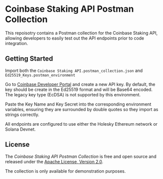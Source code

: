 # Coinbase Staking API Postman Collection

This repoisotry contains a Postman collection for the Coinbase Staking API,
allowing developers to easily test out the API endpoints prior to code integration.

## Getting Started

Import both the `Coinbase Staking API.postman_collection.json` and `Ed25519_Keys.postman_environment`

Go to [Coinbase Developer Portal](https://portal.cdp.coinbase.com) and create a new
API key. By default, the key should be create in the Ed25519 format and will be
Base64 encoded. The legacy key type (EcDSA) is not supported by this environment.

Paste the Key Name and Key Secret into the corresponding environment variables, ensuring
they are surrounded by double quotes so they import as strings correctly.

All endpoints are configured to use either the Holesky Ethereum network or
Solana Devnet.

## License

The *Coinbase Staking API Postman Collection* is free and open source and
released under the [Apache License, Version 2.0](LICENSE).

The collection is only available for demonstration purposes.
